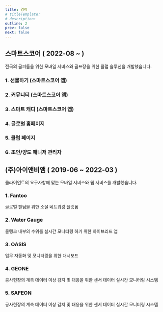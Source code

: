 ```yaml
---
title: 경력
# titleTemplate:
# description:
outline: 2
prev: false
next: false
---
```


## 스마트스코어 ( 2022-08 ~ )

전국의 골퍼들을 위한 모바일 서비스와 골프장을 위한 클럽 솔루션을 개발했습니다.

<Badge type='tip' text='Vue2'/>
<Badge type='tip' text='Vue3'/>
<Badge type='info' text='Vuex'/>
<Badge type='info' text='Pinia'/>
<Badge type='info' text='Git'/>
<Badge type='info' text='GitLab'/>
<Badge type='info' text='Jira'/>
<Badge type='info' text='Zeplin'/>

### 1. 선물하기 (스마트스코어 앱)

### 2. 커뮤니티 (스마트스코어 앱)

### 3. 스마트 캐디 (스마트스코어 앱)

### 4. 글로벌 홈페이지

### 5. 클럽 페이지

### 6. 조인/양도 매니저 관리자

## (주)아이앤비앰 ( 2019-06 ~ 2022-03 )

클라이언트의 요구사항에 맞는 모바일 서비스와 웹 서비스를 개발했습니다.

<Badge type='tip' text='React'/>
<Badge type='info' text='ejs'/>
<Badge type='info' text='jquery'/>
<Badge type='info' text='Swift'/>
<Badge type='info' text='Java (Android)'/>
<Badge type='info' text='Git'/>
<Badge type='info' text='GitHub'/>
<Badge type='info' text='express'/>
<Badge type='info' text='mongodb'/>
<Badge type='info' text='mqtt'/>
<Badge type='info' text='Asana'/>
<Badge type='info' text='Zeplin'/>
<Badge type='info' text='firebase'/>
<Badge type='info' text='gcp'/>

### 1. Fantoo

글로벌 팬덤을 위한 소셜 네트워킹 플랫폼

### 2. Water Gauge

물탱크 내부의 수위를 실시간 모니터링 하기 위한 하이브리드 앱

### 3. OASIS

업무 자동화 및 모니터링을 위한 대시보드

### 4. GEONE

공사현장의 계측 데이터 이상 감지 및 대응을 위한 센서 데이터 실시간 모니터링 시스템

### 5. SAFEON

공사현장의 계측 데이터 이상 감지 및 대응을 위한 센서 데이터 실시간 모니터링 시스템

<!--
안드로이드, ios 앱의 채팅 구현 (샌드버드)
웹뷰 구현

각종 대시보드 화면 구현과
대시보드 화면에 필요한 차트 구현 (amcharts4, apex chart, fusion chart)
-->
